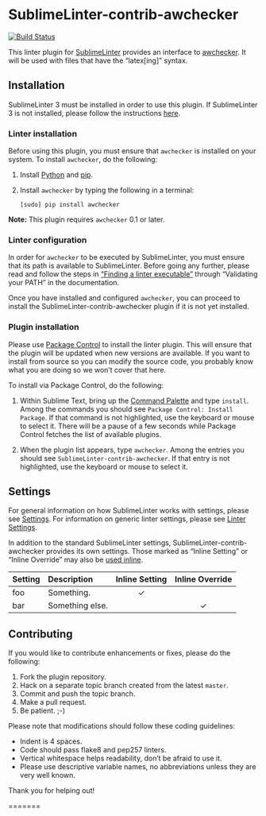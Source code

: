 SublimeLinter-contrib-awchecker
================================

[![Build Status](https://travis-ci.org/SublimeLinter/SublimeLinter-contrib-awchecker.svg?branch=master)](https://travis-ci.org/SublimeLinter/SublimeLinter-contrib-awchecker)

This linter plugin for [SublimeLinter][docs] provides an interface to [awchecker](https://github.com/ulricheck/awchecker). It will be used with files that have the “latex[ing]” syntax.

## Installation
SublimeLinter 3 must be installed in order to use this plugin. If SublimeLinter 3 is not installed, please follow the instructions [here][installation].

### Linter installation
Before using this plugin, you must ensure that `awchecker` is installed on your system. To install `awchecker`, do the following:

1. Install [Python](http://python.org/download/) and [pip](http://www.pip-installer.org/en/latest/installing.html).

1. Install `awchecker` by typing the following in a terminal:
   ```
   [sudo] pip install awchecker
   ```


**Note:** This plugin requires `awchecker` 0.1 or later.

### Linter configuration
In order for `awchecker` to be executed by SublimeLinter, you must ensure that its path is available to SublimeLinter. Before going any further, please read and follow the steps in [“Finding a linter executable”](http://sublimelinter.readthedocs.org/en/latest/troubleshooting.html#finding-a-linter-executable) through “Validating your PATH” in the documentation.

Once you have installed and configured `awchecker`, you can proceed to install the SublimeLinter-contrib-awchecker plugin if it is not yet installed.

### Plugin installation
Please use [Package Control][pc] to install the linter plugin. This will ensure that the plugin will be updated when new versions are available. If you want to install from source so you can modify the source code, you probably know what you are doing so we won’t cover that here.

To install via Package Control, do the following:

1. Within Sublime Text, bring up the [Command Palette][cmd] and type `install`. Among the commands you should see `Package Control: Install Package`. If that command is not highlighted, use the keyboard or mouse to select it. There will be a pause of a few seconds while Package Control fetches the list of available plugins.

1. When the plugin list appears, type `awchecker`. Among the entries you should see `SublimeLinter-contrib-awchecker`. If that entry is not highlighted, use the keyboard or mouse to select it.

## Settings
For general information on how SublimeLinter works with settings, please see [Settings][settings]. For information on generic linter settings, please see [Linter Settings][linter-settings].

In addition to the standard SublimeLinter settings, SublimeLinter-contrib-awchecker provides its own settings. Those marked as “Inline Setting” or “Inline Override” may also be [used inline][inline-settings].

|Setting|Description|Inline Setting|Inline Override|
|:------|:----------|:------------:|:-------------:|
|foo|Something.|&#10003;| |
|bar|Something else.| |&#10003;|

## Contributing
If you would like to contribute enhancements or fixes, please do the following:

1. Fork the plugin repository.
1. Hack on a separate topic branch created from the latest `master`.
1. Commit and push the topic branch.
1. Make a pull request.
1. Be patient.  ;-)

Please note that modifications should follow these coding guidelines:

- Indent is 4 spaces.
- Code should pass flake8 and pep257 linters.
- Vertical whitespace helps readability, don’t be afraid to use it.
- Please use descriptive variable names, no abbreviations unless they are very well known.

Thank you for helping out!

[docs]: http://sublimelinter.readthedocs.org
[installation]: http://sublimelinter.readthedocs.org/en/latest/installation.html
[locating-executables]: http://sublimelinter.readthedocs.org/en/latest/usage.html#how-linter-executables-are-located
[pc]: https://sublime.wbond.net/installation
[cmd]: http://docs.sublimetext.info/en/sublime-text-3/extensibility/command_palette.html
[settings]: http://sublimelinter.readthedocs.org/en/latest/settings.html
[linter-settings]: http://sublimelinter.readthedocs.org/en/latest/linter_settings.html
[inline-settings]: http://sublimelinter.readthedocs.org/en/latest/settings.html#inline-settings
=======
